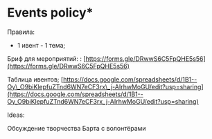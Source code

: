 # Events policy\*

Правила: 

* 1 ивент - 1 тема; 

Бриф для мероприятий: : [https://forms.gle/DRwwS6C5FpQHE5s56](https://forms.gle/DRwwS6C5FpQHE5s56)

Таблица ивентов;  [https://docs.google.com/spreadsheets/d/1B1--Oy\_O9biKlepfuZTnd6WN7eCF3rx\_j-AIrhwMoGU/edit?usp=sharing](https://docs.google.com/spreadsheets/d/1B1--Oy_O9biKlepfuZTnd6WN7eCF3rx_j-AIrhwMoGU/edit?usp=sharing)

Ideas: 

Обсуждение творчества Барта с волонтёрами



